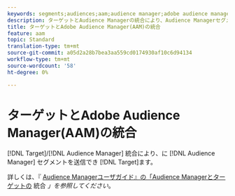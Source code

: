 ```yaml
---
keywords: segments;audiences;aam;audience manager;adobe audience manager;integrate;integration
description: ターゲットとAudience Managerの統合により、Audience ManagerセグメントをAdobe Targetに送信できます
title: ターゲットとAdobe Audience Manager(AAM)の統合
feature: aam
topic: Standard
translation-type: tm+mt
source-git-commit: a05d2a28b7bea3aa559cd0174930af10c6d94134
workflow-type: tm+mt
source-wordcount: '58'
ht-degree: 0%

---
```



# ターゲットとAdobe Audience Manager(AAM)の統合

[!DNL Target]/[!DNL Audience Manager] 統合により、に [!DNL Audience Manager] セグメントを送信でき [!DNL Target]ます。

詳しくは、『 [Audience Managerユーザガイド』の「Audience Managerとターゲットの](https://experienceleague.adobe.com/docs/audience-manager/user-guide/implementation-integration-guides/integration-other-solutions/aam-target-integration.html) 統合 *」を参照してください*。
